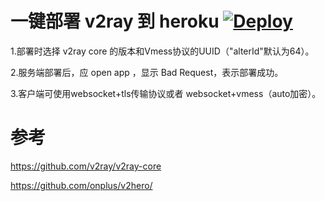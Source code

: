 # 一键部署 v2ray 到 heroku  [![Deploy](https://www.herokucdn.com/deploy/button.png)](https://heroku.com/deploy)

1.部署时选择 v2ray core 的版本和Vmess协议的UUID（"alterId"默认为64）。

2.服务端部署后，应 open app ，显示 Bad Request，表示部署成功。

3.客户端可使用websocket+tls传输协议或者 websocket+vmess（auto加密）。



# 参考 
https://github.com/v2ray/v2ray-core

https://github.com/onplus/v2hero/
